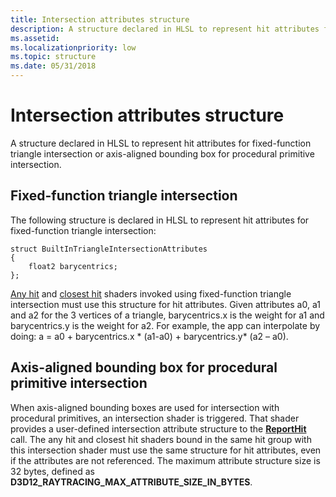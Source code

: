 ```yaml
---
title: Intersection attributes structure 
description: A structure declared in HLSL to represent hit attributes for fixed-function triangle intersection or axis-aligned bounding box for procedural primitive intersection.
ms.assetid: 
ms.localizationpriority: low
ms.topic: structure
ms.date: 05/31/2018
---
```


# Intersection attributes structure 

A structure declared in HLSL to represent hit attributes for fixed-function triangle intersection or axis-aligned bounding box for procedural primitive intersection.

## Fixed-function triangle intersection

The following structure is declared in HLSL to represent hit attributes for fixed-function triangle intersection:


```
struct BuiltInTriangleIntersectionAttributes
{
    float2 barycentrics;
};
```

[Any hit](any-hit-shader.md) and [closest hit](closest-hit-shader.md) shaders invoked using fixed-function triangle intersection must use this structure for hit attributes. Given attributes a0, a1 and a2 for the 3 vertices of a triangle, barycentrics.x is the weight for a1 and barycentrics.y is the weight for a2.  For example, the app can interpolate by doing:  a = a0 + barycentrics.x * (a1-a0) + barycentrics.y* (a2 – a0).

## Axis-aligned bounding box for procedural primitive intersection

When axis-aligned bounding boxes are used for intersection with procedural primitives, an intersection shader is triggered.  That shader provides a user-defined intersection attribute structure to the [**ReportHit**](reporthit-function.md) call.  The any hit and closest hit shaders bound in the same hit group with this intersection shader must use the same structure for hit attributes, even if the attributes are not referenced.  The maximum attribute structure size is 32 bytes, defined as **D3D12\_RAYTRACING\_MAX\_ATTRIBUTE\_SIZE\_IN\_BYTES**.


